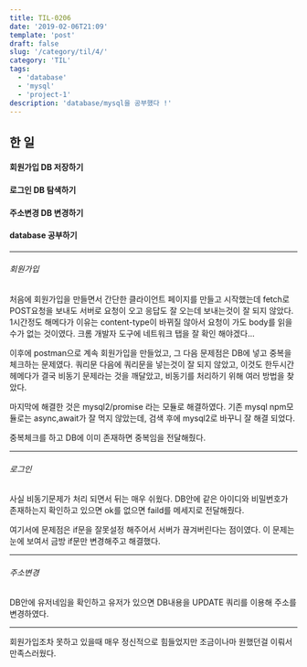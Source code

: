 ```yaml
---
title: TIL-0206
date: '2019-02-06T21:09'
template: 'post'
draft: false
slug: '/category/til/4/'
category: 'TIL'
tags:
  - 'database'
  - 'mysql'
  - 'project-1'
description: 'database/mysql을 공부했다 !'
---
```


## 한 일

#### 회원가입 DB 저장하기

#### 로그인 DB 탐색하기

#### 주소변경 DB 변경하기

#### database 공부하기

---

###### 회원가입

처음에 회원가입을 만들면서 간단한 클라이언트 페이지를 만들고 시작했는데 fetch로 POST요청을 보내도 서버로 요청이 오고 응답도 잘 오는데 보내는것이 잘 되지 않았다. 1시간정도 해메다가 이유는 content-type이 바뀌질 않아서 요청이 가도 body를 읽을수가 없는 것이였다. 크롬 개발자 도구에 네트워크 탭을 잘 확인 해야겠다...

이후에 postman으로 계속 회원가입을 만들었고, 그 다음 문제점은 DB에 넣고 중복을 체크하는 문제였다. 쿼리문 다음에 쿼리문을 넣는것이 잘 되지 않았고, 이것도 한두시간 헤메다가 결국 비동기 문제라는 것을 깨달았고, 비동기를 처리하기 위해 여러 방법을 찾았다.

마지막에 해결한 것은 mysql2/promise 라는 모듈로 해결하였다. 기존 mysql npm모듈로는 async,await가 잘 먹지 않았는데, 검색 후에 mysql2로 바꾸니 잘 해결 되었다.

중복체크를 하고 DB에 이미 존재하면 중복임을 전달해줬다.

---

###### 로그인

사실 비동기문제가 처리 되면서 뒤는 매우 쉬웠다. DB안에 같은 아이디와 비밀번호가 존재하는지 확인하고 있으면 ok를 없으면 faild를 메세지로 전달해줬다.

여기서에 문제점은 if문을 잘못설정 해주어서 서버가 끊겨버린다는 점이였다. 이 문제는 눈에 보여서 금방 if문만 변경해주고 해결했다.

---

###### 주소변경

DB안에 유저네임을 확인하고 유저가 있으면 DB내용을 UPDATE 쿼리를 이용해 주소를 변경하였다.

---

회원가입조차 못하고 있을때 매우 정신적으로 힘들었지만 조금이나마 원했던걸 이뤄서 만족스러웠다.
